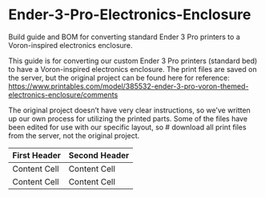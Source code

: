 # Ender-3-Pro-Electronics-Enclosure
Build guide and BOM for converting standard Ender 3 Pro printers to a Voron-inspired electronics enclosure.

This guide is for converting our custom Ender 3 Pro printers (standard bed) to have a Voron-inspired electronics enclosure. The print files are saved on the server, but the original project can be found here for reference:
https://www.printables.com/model/385532-ender-3-pro-voron-themed-electronics-enclosure/comments

The original project doesn’t have very clear instructions, so we’ve written up our own process for utilizing the printed parts. Some of the files have been edited for use with our specific layout, so # download all print files from the server, not the original project.


| First Header  | Second Header |
| ------------- | ------------- |
| Content Cell  | Content Cell  |
| Content Cell  | Content Cell  |
